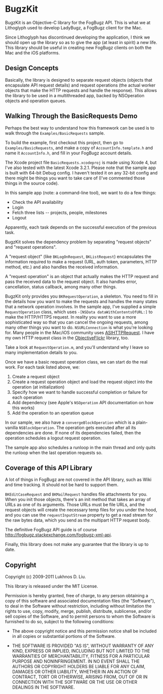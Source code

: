 BugzKit
=======

BugzKit is an Objective-C library for the FogBugz API. This is what we at Lithoglyph used to develop LadyBugz, a FogBugz client for the Mac.

Since Lithoglyph has discontinued developing the application, I think we should open up the library so as to give the app (at least in spirit) a new life. This library should be useful in creating new FogBugz clients on both the Mac and the iOS platforms.


Design Concepts
---------------

Basically, the library is designed to separate request objects (objects that encapsulate API request details) and request operations (the actual worker objects that make the HTTP requests and handle the response). This allows the library to be used in a multithreaded app, backed by NSOperation objects and operation queues.


Walking Through the BasicRequests Demo
--------------------------------------

Perhaps the best way to understand how this framework can be used is to walk through the `Examples/BasicRequests` sample.

To build the example, first checkout this project, then go to `Examples/BasicRequests`, and make a copy of `AccountInfo.template.h` and name it `AccountInfo.h`, and fill in your FogBugz account details.

The Xcode project file `BasicRequests.xcodeproj` is made using Xcode 4, but I've also tested with the latest Xcode 3.2.1. Please note that the sample app is built with 64-bit Debug config. I haven't tested it on any 32-bit config and there might be things you want to take care of (I've commented those things in the source code).

In this sample app (note: a command-line tool), we want to do a few things:

*   Check the API availability
*   Login
*   Fetch three lists -- projects, people, milestones
*   Logout

Apparently, each task depends on the successful execution of the previous task.

BugzKit solves the dependency problem by separating "request objects" and "request operations".

A "request object" (like `BKLogOnRequest`, `BKListRequest`) encapsulates the information required to make a request (URL, auth token, parameters, HTTP method, etc.) and also handles the received information.

A "request operation" is an object that actually makes the HTTP request and pass the received data to the request object. It also handles error, cancellation, status callback, among many other things.

BugzKit only provides you `BKRequestOperation`, a skeleton. You need to fill in the details how you want to make the requests and handles the many states that a network operation involves. In the sample app, I've supplied a simple `RequestOperation` class, which uses `-[NSData dataWithContentsOfURL:]` to make the HTTP/HTTPS request. In reality you want to use a more sophisticated way so that you can cancel the ongoing requests, among many other things you want to do. `NSURLConnection` is what you're looking for. Many people in the Mac/iOS community uses [ASIHTTPRequest](http://allseeing-i.com/ASIHTTPRequest/). I have my own HTTP request class in the [ObjectiveFlickr](https://github.com/lukhnos/objectiveflickr) library, too.

Take a look at `RequestOperation.m`, and you'll understand why I leave so many implementation details to you. 

Once we have a basic request operation class, we can start do the real work. For each task listed above, we:

1.  Create a request object
2.  Create a request operation object and load the request object into the operation (at initialization)
3.  Specify how we want to handle successful completion or failure for each operation
4.  Add dependency (see Apple's `NSOperation` API documentation on how this works)
5.  Add the operation to an operation queue

In our sample, we also have a `convergeBlockOperation` which is a plain-vanilla `NSBlockOperation`. The operation gets executed after all its dependencies are done. If none of its dependencies failed, then the operation schedules a logout request operation.

The sample app also schedules a runloop in the main thread and only quits the runloop when the last operation requests so.


Coverage of this API Library
----------------------------

A lot of things in FogBugz are not covered in the API library, such as Wiki and time tracking. It should not be hard to support them.

`BKEditCaseRequest` and `BKMailRequest` handles file attachments for you. When you init those objects, there's an init method that takes an array of URLs as one of its arguments. Those URLs must be file URLs, and the request objects will create the necessary temp files for you under the hood, and you can use the `requestInputStream` property to get a read stream for the raw bytes data, which you send as the multipart HTTP request body.

The definitive FogBugz API guide is of course http://fogbugz.stackexchange.com/fogbugz-xml-api.

Finally, this library does not make any guarantee that the library is up to date.


Copyright
---------

Copyright (c) 2009-2011 Lukhnos D. Liu.

This library is released under the MIT License.

Permission is hereby granted, free of charge, to any person obtaining a copy of this software and associated documentation files (the "Software"), to deal in the Software without restriction, including without limitation the rights to use, copy, modify, merge, publish, distribute, sublicense, and/or sell copies of the Software, and to permit persons to whom the Software is furnished to do so, subject to the following conditions:

*   The above copyright notice and this permission notice shall be included in all copies or substantial portions of the Software.

*   THE SOFTWARE IS PROVIDED "AS IS", WITHOUT WARRANTY OF ANY KIND, EXPRESS OR IMPLIED, INCLUDING BUT NOT LIMITED TO THE WARRANTIES OF MERCHANTABILITY, FITNESS FOR A PARTICULAR PURPOSE AND NONINFRINGEMENT. IN NO EVENT SHALL THE AUTHORS OR COPYRIGHT HOLDERS BE LIABLE FOR ANY CLAIM, DAMAGES OR OTHER LIABILITY, WHETHER IN AN ACTION OF CONTRACT, TORT OR OTHERWISE, ARISING FROM, OUT OF OR IN CONNECTION WITH THE SOFTWARE OR THE USE OR OTHER DEALINGS IN THE SOFTWARE.
